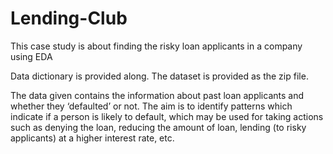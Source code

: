 # Lending-Club
This case study is about finding the risky loan applicants in a company using EDA 

Data dictionary is provided along. 
The dataset is provided as the zip file. 

The data given contains the information about past loan applicants and whether they ‘defaulted’ or not. The aim is to identify patterns which indicate if a person is likely to default, which may be used for taking actions such as denying the loan, reducing the amount of loan, lending (to risky applicants) at a higher interest rate, etc.

 
